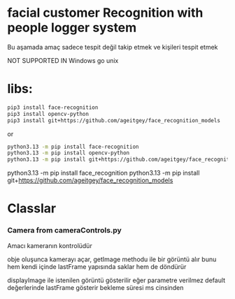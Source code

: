 # facial customer Recognition with people logger system

Bu aşamada amaç sadece tespit değil takip etmek ve kişileri tespit etmek

NOT SUPPORTED IN Windows  go unix 
# libs:
```bash 
pip3 install face-recognition 
pip3 install opencv-python
pip3 install git+https://github.com/ageitgey/face_recognition_models
```
or 

```bash
python3.13 -m pip install face-recognition 
python3.13 -m pip install opencv-python 
python3.13 -m pip install git+https://github.com/ageitgey/face_recognition_models
```

python3.13 -m pip install face_recognition
python3.13 -m pip install git+https://github.com/ageitgey/face_recognition_models


# Classlar

### Camera from cameraControls.py

Amacı kameranın kontrolüdür

obje oluşunca kamerayı açar, 
getImage methodu ile bir  görüntü alır bunu hem kendi içinde lastFrame yapısında saklar hem de döndürür

displayImage ile istenilen görüntü gösterilir eğer parametre verilmez default değerlerinde lastFrame gösterir bekleme süresi ms cinsinden